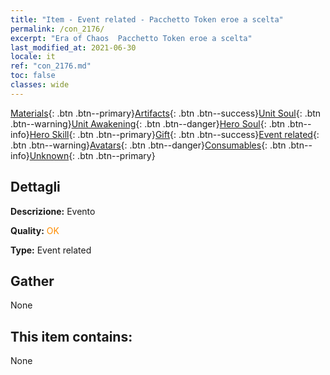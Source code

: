 ```yaml
---
title: "Item - Event related - Pacchetto Token eroe a scelta"
permalink: /con_2176/
excerpt: "Era of Chaos  Pacchetto Token eroe a scelta"
last_modified_at: 2021-06-30
locale: it
ref: "con_2176.md"
toc: false
classes: wide
---
```

 [Materials](/ItemsIT/){: .btn .btn--primary}[Artifacts](/ItemsIT/Artifacts/){: .btn .btn--success}[Unit Soul](/ItemsIT/UnitSoul/){: .btn .btn--warning}[Unit Awakening](/ItemsIT/UnitAwakening/){: .btn .btn--danger}[Hero Soul](/ItemsIT/HeroSoul/){: .btn .btn--info}[Hero Skill](/ItemsIT/HeroSkill/){: .btn .btn--primary}[Gift](/ItemsIT/Gift/){: .btn .btn--success}[Event related](/ItemsIT/Events/){: .btn .btn--warning}[Avatars](/ItemsIT/Avatars/){: .btn .btn--danger}[Consumables](/ItemsIT/Consumables/){: .btn .btn--info}[Unknown](/ItemsIT/Unknown/){: .btn .btn--primary}

## Dettagli
 **Descrizione:** Evento

 **Quality:** <span style="color: #FF8C00">OK</span>

 **Type:** Event related

## Gather

  None

## This item contains:

  None

